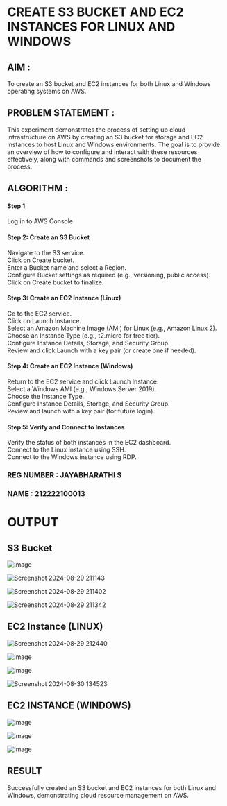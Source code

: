  # CREATE S3 BUCKET AND EC2 INSTANCES FOR LINUX AND WINDOWS

## AIM :
To create an S3 bucket and EC2 instances for both Linux and Windows operating systems on AWS.

## PROBLEM STATEMENT :
This experiment demonstrates the process of setting up cloud infrastructure on AWS by creating an S3 bucket for storage and EC2 instances to host Linux and Windows environments. The goal is to provide an overview of how to configure and interact with these resources effectively, along with commands and screenshots to document the process.

## ALGORITHM :

#### Step 1:
Log in to AWS Console</br>

#### Step 2: Create an S3 Bucket</br>
Navigate to the S3 service.</br>
Click on Create bucket.</br>
Enter a Bucket name and select a Region.</br>
Configure Bucket settings as required (e.g., versioning, public access).</br>
Click on Create bucket to finalize.</br>

#### Step 3: Create an EC2 Instance (Linux)
Go to the EC2 service.</br>
Click on Launch Instance.</br>
Select an Amazon Machine Image (AMI) for Linux (e.g., Amazon Linux 2).</br>
Choose an Instance Type (e.g., t2.micro for free tier).</br>
Configure Instance Details, Storage, and Security Group.</br>
Review and click Launch with a key pair (or create one if needed).</br>

#### Step 4: Create an EC2 Instance (Windows)
Return to the EC2 service and click Launch Instance.</br>
Select a Windows AMI (e.g., Windows Server 2019).</br>
Choose the Instance Type.</br>
Configure Instance Details, Storage, and Security Group.</br>
Review and launch with a key pair (for future login).</br>

#### Step 5: Verify and Connect to Instances
Verify the status of both instances in the EC2 dashboard.</br>
Connect to the Linux instance using SSH.</br>
Connect to the Windows instance using RDP.</br>

### REG NUMBER : JAYABHARATHI S
### NAME : 212222100013

# OUTPUT

## S3 Bucket

![image](https://github.com/user-attachments/assets/689de42f-407d-4474-8878-be461f6926ed)


![Screenshot 2024-08-29 211143](https://github.com/user-attachments/assets/9d7a064e-95fb-40b2-9699-50cfb13a0fd8)


![Screenshot 2024-08-29 211402](https://github.com/user-attachments/assets/f2665810-9d05-45d9-a8c4-a40b868e6508)


![Screenshot 2024-08-29 211342](https://github.com/user-attachments/assets/78e36dca-0fff-4c67-9634-573df7047e6c)



## EC2 Instance (LINUX)

![Screenshot 2024-08-29 212440](https://github.com/user-attachments/assets/7db6ac5b-e810-487e-bc84-ad4f7e9d9004)


![image](https://github.com/user-attachments/assets/95df866e-a9a0-4717-80ac-0bcdebad3cc5)

![image](https://github.com/user-attachments/assets/e0050029-c9e8-407c-b1f2-0986cf0d4e85)


![Screenshot 2024-08-30 134523](https://github.com/user-attachments/assets/1915f1f1-9b34-4377-a1e3-4437c0e3f032)



## EC2 INSTANCE (WINDOWS)

![image](https://github.com/user-attachments/assets/5b1e832a-b09c-431a-a100-f1c99007b47d)

![image](https://github.com/user-attachments/assets/9a577013-4284-4024-a03b-2681c2fec056)

![image](https://github.com/user-attachments/assets/12ae53a3-8ec6-43a5-ab43-ba7e6facbe9e)


## RESULT
 Successfully created an S3 bucket and EC2 instances for both Linux and Windows, demonstrating cloud resource management on AWS.


  
